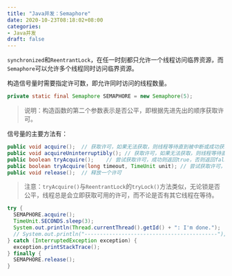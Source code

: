 ```yaml
---
title: "Java并发：Semaphore"
date: 2020-10-23T08:18:02+08:00
categories:
- Java并发
draft: false
---
```

`synchronized`和`ReentrantLock`，在任一时刻都只允许一个线程访问临界资源，而`Semaphore`可以允许多个线程同时访问临界资源。

构造信号量时需要指定许可数，即允许同时访问的线程数量。

```java
private static final Semaphore SEMAPHORE = new Semaphore(5);
```

> 说明：构造函数的第二个参数表示是否公平，即根据先进先出的顺序获取许可。

信号量的主要方法有：

```java
public void acquire();	// 获取许可，如果无法获取，则线程等待直到被中断或成功获取到许可
public void acquireUninterruptibly(); // 获取许可，如果无法获取，则线程等待直到成功获取到许可，不响应中断
public boolean tryAcquire();	// 尝试获取许可，成功则返回true，否则返回false
public boolean tryAcquire(long timeout, TimeUnit unit); // 尝试获取许可，如果无法获取，等待指定时间
public void release();	// 释放一个许可
```

> 注意：`tryAcquire()`与`ReentrantLock`的`tryLock()`方法类似，无论锁是否公平，线程总是会立即获取可用的许可，而不论是否有其它线程在等待。

```java
try {
  SEMAPHORE.acquire();
  TimeUnit.SECONDS.sleep(3);
  System.out.println(Thread.currentThread().getId() + ": I'm done.");
  // System.out.println("-------------------------------------------");
} catch (InterruptedException exception) {
  exception.printStackTrace();
} finally {
  SEMAPHORE.release();
}
```
